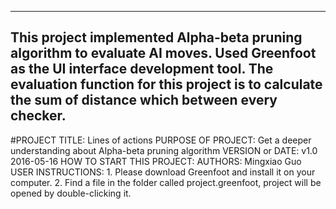 ------------------------------------------------------------------------
This project implemented Alpha-beta pruning algorithm to evaluate AI moves.
Used Greenfoot as the UI interface development tool.
The evaluation function for this project is to calculate the sum of distance
which between every checker.
------------------------------------------------------------------------

#PROJECT TITLE: Lines of actions
PURPOSE OF PROJECT: Get a deeper understanding about Alpha-beta pruning algorithm
VERSION or DATE: v1.0 2016-05-16
HOW TO START THIS PROJECT: 
AUTHORS: Mingxiao Guo
USER INSTRUCTIONS:
	1. Please download Greenfoot and install it on your computer.
	2. Find a file in the folder called project.greenfoot, project will be opened by double-clicking it.
